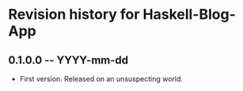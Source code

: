 # Revision history for Haskell-Blog-App

## 0.1.0.0 -- YYYY-mm-dd

* First version. Released on an unsuspecting world.
